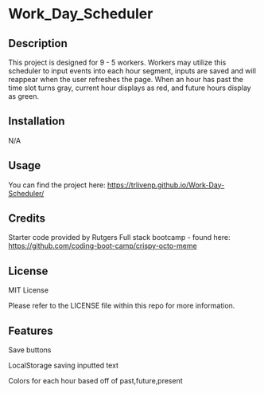 # Work_Day_Scheduler

## Description

This project is designed for 9 - 5 workers. Workers may utilize this scheduler to input events into each hour segment, inputs are saved and will reappear when the user refreshes the page. When an hour has past the time slot turns gray, current hour displays as red, and future hours display as green.

## Installation

N/A

## Usage

You can find the project here: https://trlivenp.github.io/Work-Day-Scheduler/

## Credits

Starter code provided by Rutgers Full stack bootcamp -  found here: https://github.com/coding-boot-camp/crispy-octo-meme

## License
MIT License

Please refer to the LICENSE file within this repo for more information.

## Features

Save buttons

LocalStorage saving inputted text

Colors for each hour based off of past,future,present
